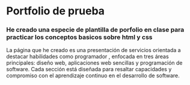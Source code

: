 # Portfolio de prueba
### He creado una especie de plantilla de porfolio en clase para practicar los conceptos basicos sobre html y css
La página que he creado es una presentación de servicios orientada a destacar habilidades como programador , enfocada en tres áreas principales: diseño web, aplicaciones web sencillas y programación de software. Cada sección está diseñada para resaltar capacidades y compromiso con el aprendizaje continuo en el desarrollo de software.
